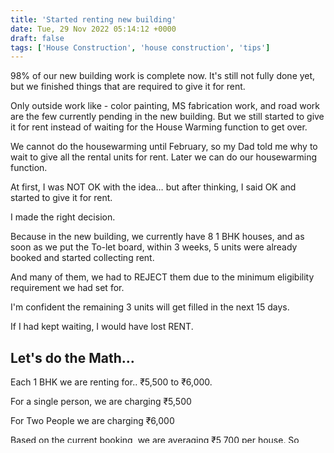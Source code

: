 ```yaml
---
title: 'Started renting new building'
date: Tue, 29 Nov 2022 05:14:12 +0000
draft: false
tags: ['House Construction', 'house construction', 'tips']
---
```


98% of our new building work is complete now. It's still not fully done yet, but we finished things that are required to give it for rent.

Only outside work like - color painting, MS fabrication work, and road work are the few currently pending in the new building. But we still started to give it for rent instead of waiting for the House Warming function to get over.

We cannot do the housewarming until February, so my Dad told me why to wait to give all the rental units for rent. Later we can do our housewarming function.

At first, I was NOT OK with the idea… but after thinking, I said OK and started to give it for rent.

I made the right decision.

Because in the new building, we currently have 8 1 BHK houses, and as soon as we put the To-let board, within 3 weeks, 5 units were already booked and started collecting rent.

And many of them, we had to REJECT them due to the minimum eligibility requirement we had set for.

I'm confident the remaining 3 units will get filled in the next 15 days.

If I had kept waiting, I would have lost RENT.

Let's do the Math…
------------------

Each 1 BHK we are renting for.. ₹5,500 to ₹6,000.

For a single person, we are charging ₹5,500

For Two People we are charging ₹6,000

Based on the current booking, we are averaging ₹5,700 per house. So 5700\*8=₹45,600 rent we would be losing every month if we kept waiting, and I don't like losing money.

So I guess that's a good suggestion from my Dad 🙂

If in case you are also planning to build rental units, get my best tips at: [https://IndianLandlord.com/](https://IndianLandlord.com/)